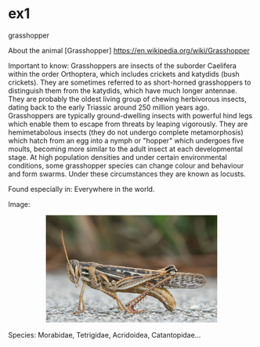 # ex1
grasshopper

About the animal [Grasshopper]
https://en.wikipedia.org/wiki/Grasshopper

Important to know:
Grasshoppers are insects of the suborder Caelifera within the order Orthoptera, which includes crickets and katydids (bush crickets). They are sometimes referred to as short-horned grasshoppers to distinguish them from the katydids, which have much longer antennae. They are probably the oldest living group of chewing herbivorous insects, dating back to the early Triassic around 250 million years ago. Grasshoppers are typically ground-dwelling insects with powerful hind legs which enable them to escape from threats by leaping vigorously. They are hemimetabolous insects (they do not undergo complete metamorphosis) which hatch from an egg into a nymph or "hopper" which undergoes five moults, becoming more similar to the adult insect at each developmental stage. At high population densities and under certain environmental conditions, some grasshopper species can change colour and behaviour and form swarms. Under these circumstances they are known as locusts.

Found especially in:
Everywhere in the world.

Image:
<p align="center">
  <img src="images/1024px-American_Bird_Grasshopper.jpg" width="350"/>
</p

Species:
Morabidae, Tetrigidae, Acridoidea, Catantopidae...


